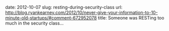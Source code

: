 date: 2012-10-07
slug: resting-during-security-class
url: http://blog.ryankearney.com/2012/10/never-give-your-information-to-10-minute-old-startups/#comment-672952078
title: Someone was RESTing too much in the security class...
